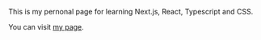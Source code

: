 This is my pernonal page for learning Next.js, React, Typescript and CSS.

You can visit [my page](https://nextjs-blog-henoziwd.vercel.app/).
